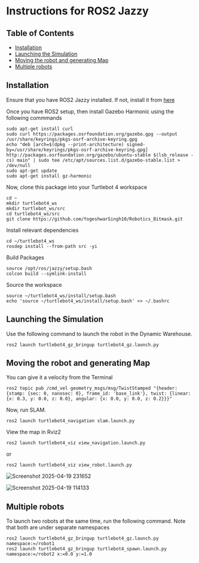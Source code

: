 # Instructions for ROS2 Jazzy

## Table of Contents
- [Installation](#installation)
- [Launching the Simulation](#launching-the-simulation)
- [Moving the robot and generating Map](#moving-the-robot-and-generating-map)
- [Multiple robots](#multiple-robots)


## Installation

Ensure that you have ROS2 Jazzy installed. If not, install it from [here](https://docs.ros.org/en/jazzy/Installation/Ubuntu-Install-Debs.html)

Once you have ROS2 setup, then install Gazebo Harmonic using the following commmands 
```
sudo apt-get install curl
sudo curl https://packages.osrfoundation.org/gazebo.gpg --output /usr/share/keyrings/pkgs-osrf-archive-keyring.gpg
echo "deb [arch=$(dpkg --print-architecture) signed-by=/usr/share/keyrings/pkgs-osrf-archive-keyring.gpg] http://packages.osrfoundation.org/gazebo/ubuntu-stable $(lsb_release -cs) main" | sudo tee /etc/apt/sources.list.d/gazebo-stable.list > /dev/null
sudo apt-get update
sudo apt-get install gz-harmonic
```

Now, clone this package into your Turtlebot 4 workspace
```
cd ~
mkdir turtlebot4_ws
mkdir turtlebot_ws/src
cd turtlebot4_ws/src
git clone https://github.com/YogeshwarSingh10/Robotics_Bitmask.git
```
Install relevant dependencies
```
cd ~/turtlebot4_ws
rosdep install --from-path src -yi
```
Build Packages
```
source /opt/ros/jazzy/setup.bash
colcon build --symlink-install
```
Source the workspace
```
source ~/turtlebot4_ws/install/setup.bash
echo 'source ~/turtlebot4_ws/install/setup.bash' >> ~/.bashrc
```

## Launching the Simulation
Use the following command to launch the robot in the Dynamic Warehouse.
```
ros2 launch turtlebot4_gz_bringup turtlebot4_gz.launch.py
```
## Moving the robot and generating Map
You can give it a velocity from the Terminal
```
ros2 topic pub /cmd_vel geometry_msgs/msg/TwistStamped "{header: {stamp: {sec: 0, nanosec: 0}, frame_id: 'base_link'}, twist: {linear: {x: 0.3, y: 0.0, z: 0.0}, angular: {x: 0.0, y: 0.0, z: 0.2}}}"
```

Now, run SLAM.
```
ros2 launch turtlebot4_navigation slam.launch.py
```
View the map in Rviz2
```
ros2 launch turtlebot4_viz view_navigation.launch.py
```
or 
```
ros2 launch turtlebot4_viz view_robot.launch.py
```
![Screenshot 2025-04-19 231652](https://github.com/user-attachments/assets/d5bbf54b-923e-4cbd-b10a-d034902f712d)

![Screenshot 2025-04-19 114133](https://github.com/user-attachments/assets/0b2ccd45-4439-4ccd-acac-4741ba1ea200)


## Multiple robots
To launch two robots at the same time, run the following command. Note that both are under separate namespaces
```
ros2 launch turtlebot4_gz_bringup turtlebot4_gz.launch.py namespace:=/robot1 
ros2 launch turtlebot4_gz_bringup turtlebot4_spawn.launch.py namespace:=/robot2 x:=0.0 y:=1.0 
```





